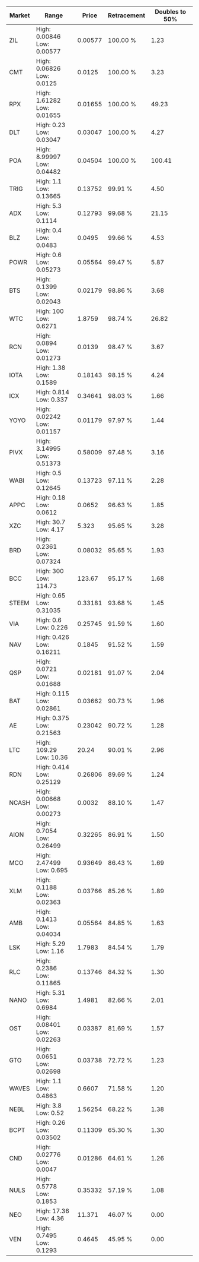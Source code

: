 | Market | Range | Price| Retracement | Doubles to 50% |
| --- | --- | --- | --- | --- |
| ZIL | High: 0.00846<br />Low: 0.00577 | 0.00577 | 100.00 % | 1.23 |
| CMT | High: 0.06826<br />Low: 0.0125 | 0.0125 | 100.00 % | 3.23 |
| RPX | High: 1.61282<br />Low: 0.01655 | 0.01655 | 100.00 % | 49.23 |
| DLT | High: 0.23<br />Low: 0.03047 | 0.03047 | 100.00 % | 4.27 |
| POA | High: 8.99997<br />Low: 0.04482 | 0.04504 | 100.00 % | 100.41 |
| TRIG | High: 1.1<br />Low: 0.13665 | 0.13752 | 99.91 % | 4.50 |
| ADX | High: 5.3<br />Low: 0.1114 | 0.12793 | 99.68 % | 21.15 |
| BLZ | High: 0.4<br />Low: 0.0483 | 0.0495 | 99.66 % | 4.53 |
| POWR | High: 0.6<br />Low: 0.05273 | 0.05564 | 99.47 % | 5.87 |
| BTS | High: 0.1399<br />Low: 0.02043 | 0.02179 | 98.86 % | 3.68 |
| WTC | High: 100<br />Low: 0.6271 | 1.8759 | 98.74 % | 26.82 |
| RCN | High: 0.0894<br />Low: 0.01273 | 0.0139 | 98.47 % | 3.67 |
| IOTA | High: 1.38<br />Low: 0.1589 | 0.18143 | 98.15 % | 4.24 |
| ICX | High: 0.814<br />Low: 0.337 | 0.34641 | 98.03 % | 1.66 |
| YOYO | High: 0.02242<br />Low: 0.01157 | 0.01179 | 97.97 % | 1.44 |
| PIVX | High: 3.14995<br />Low: 0.51373 | 0.58009 | 97.48 % | 3.16 |
| WABI | High: 0.5<br />Low: 0.12645 | 0.13723 | 97.11 % | 2.28 |
| APPC | High: 0.18<br />Low: 0.0612 | 0.0652 | 96.63 % | 1.85 |
| XZC | High: 30.7<br />Low: 4.17 | 5.323 | 95.65 % | 3.28 |
| BRD | High: 0.2361<br />Low: 0.07324 | 0.08032 | 95.65 % | 1.93 |
| BCC | High: 300<br />Low: 114.73 | 123.67 | 95.17 % | 1.68 |
| STEEM | High: 0.65<br />Low: 0.31035 | 0.33181 | 93.68 % | 1.45 |
| VIA | High: 0.6<br />Low: 0.226 | 0.25745 | 91.59 % | 1.60 |
| NAV | High: 0.426<br />Low: 0.16211 | 0.1845 | 91.52 % | 1.59 |
| QSP | High: 0.0721<br />Low: 0.01688 | 0.02181 | 91.07 % | 2.04 |
| BAT | High: 0.115<br />Low: 0.02861 | 0.03662 | 90.73 % | 1.96 |
| AE | High: 0.375<br />Low: 0.21563 | 0.23042 | 90.72 % | 1.28 |
| LTC | High: 109.29<br />Low: 10.36 | 20.24 | 90.01 % | 2.96 |
| RDN | High: 0.414<br />Low: 0.25129 | 0.26806 | 89.69 % | 1.24 |
| NCASH | High: 0.00668<br />Low: 0.00273 | 0.0032 | 88.10 % | 1.47 |
| AION | High: 0.7054<br />Low: 0.26499 | 0.32265 | 86.91 % | 1.50 |
| MCO | High: 2.47499<br />Low: 0.695 | 0.93649 | 86.43 % | 1.69 |
| XLM | High: 0.1188<br />Low: 0.02363 | 0.03766 | 85.26 % | 1.89 |
| AMB | High: 0.1413<br />Low: 0.04034 | 0.05564 | 84.85 % | 1.63 |
| LSK | High: 5.29<br />Low: 1.16 | 1.7983 | 84.54 % | 1.79 |
| RLC | High: 0.2386<br />Low: 0.11865 | 0.13746 | 84.32 % | 1.30 |
| NANO | High: 5.31<br />Low: 0.6984 | 1.4981 | 82.66 % | 2.01 |
| OST | High: 0.08401<br />Low: 0.02263 | 0.03387 | 81.69 % | 1.57 |
| GTO | High: 0.0651<br />Low: 0.02698 | 0.03738 | 72.72 % | 1.23 |
| WAVES | High: 1.1<br />Low: 0.4863 | 0.6607 | 71.58 % | 1.20 |
| NEBL | High: 3.8<br />Low: 0.52 | 1.56254 | 68.22 % | 1.38 |
| BCPT | High: 0.26<br />Low: 0.03502 | 0.11309 | 65.30 % | 1.30 |
| CND | High: 0.02776<br />Low: 0.0047 | 0.01286 | 64.61 % | 1.26 |
| NULS | High: 0.5778<br />Low: 0.1853 | 0.35332 | 57.19 % | 1.08 |
| NEO | High: 17.36<br />Low: 4.36 | 11.371 | 46.07 % | 0.00 |
| VEN | High: 0.7495<br />Low: 0.1293 | 0.4645 | 45.95 % | 0.00 |
